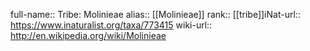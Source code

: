 

full-name:: Tribe: Molinieae
alias:: [[Molinieae]]
rank:: [[tribe]]iNat-url:: https://www.inaturalist.org/taxa/773415
wiki-url:: http://en.wikipedia.org/wiki/Molinieae